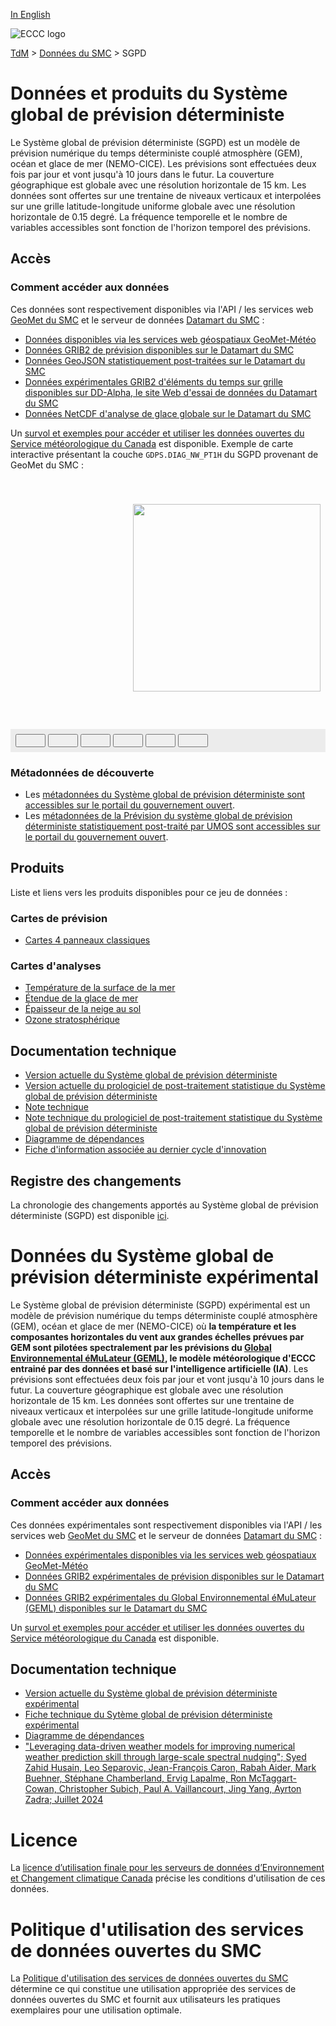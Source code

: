 [In English](readme_gdps_en.md)

![ECCC logo](../../img_eccc-logo.png)

[TdM](../../readme_fr.md) > [Données du SMC](../readme_fr.md) > SGPD

# Données et produits du Système global de prévision déterministe

Le Système global de prévision déterministe (SGPD) est un modèle de prévision numérique du temps déterministe couplé atmosphère (GEM), océan et glace de mer (NEMO-CICE). Les prévisions sont effectuées deux fois par jour et vont jusqu'à 10 jours dans le futur. La couverture géographique est globale avec une résolution horizontale de 15 km. Les données sont offertes sur une trentaine de niveaux verticaux et interpolées sur une grille latitude-longitude uniforme globale avec une résolution horizontale de 0.15 degré. La fréquence temporelle et le nombre de variables accessibles sont fonction de l'horizon temporel des prévisions.

## Accès

### Comment accéder aux données

Ces données sont respectivement disponibles via l'API / les services web [GeoMet du SMC](../../msc-geomet/readme_fr.md) et le serveur de données [Datamart du SMC](../../msc-datamart/readme_fr.md) :

- [Données disponibles via les services web géospatiaux GeoMet-Météo](readme_gdps-geomet_fr.md)
- [Données GRIB2 de prévision disponibles sur le Datamart du SMC](readme_gdps-datamart_fr.md)
- [Données GeoJSON statistiquement post-traitées sur le Datamart du SMC](readme_gdps-statpostproc-datamart_fr.md)
- [Données expérimentales GRIB2 d'éléments du temps sur grille disponibles sur DD-Alpha, le site Web d'essai de données du Datamart du SMC](readme_gdps-datamart-alpha_fr.md)
- [Données NetCDF d'analyse de glace globale sur le Datamart du SMC](readme_gdps-ice-anal-datamart_fr.md)

Un [survol et exemples pour accéder et utiliser les données ouvertes du Service météorologique du Canada](../../usage/readme_fr.md) est disponible. Exemple de carte interactive présentant la couche `GDPS.DIAG_NW_PT1H` du SGPD provenant de GeoMet du SMC :

<div id="map" style="height: 400px; position: relative">
  <div id="legend-popup">
  <div id="legend-popup-content">
    <img id="legend-img" src="https://geo.weather.gc.ca/geomet?lang=fr&version=1.3.0&service=WMS&request=GetLegendGraphic&sld_version=1.1.0&layer=GDPS.DIAG_NW_PT1H&format=image/png&STYLE=SIGPRECIPITATIONTYPE-FR"/>
  </div>
</div>
</div>
<div id="controller" role="group" aria-label="Animation controls" style="background: #ececec; padding: 0.5rem;">
  <button id="fast-backward" class="btn btn-primary btn-sm" type="button"><i class="fa fa-fast-backward" style="padding: 0rem 1rem"></i></button>
  <button id="step-backward" class="btn btn-primary btn-sm" type="button"><i class="fa fa-step-backward" style="padding: 0rem 1rem"></i></button>
  <button id="play-pause" class="btn btn-primary btn-sm" type="button"><i class="fa fa-play" style="padding: 0rem 1rem"></i></button>
  <button id="step-forward" class="btn btn-primary btn-sm" type="button"><i class="fa fa-step-forward" style="padding: 0rem 1rem"></i></button>
  <button id="fast-forward" class="btn btn-primary btn-sm" type="button"><i class="fa fa-fast-forward" style="padding: 0rem 1rem"></i></button>
  <button id="exportmap" class="btn btn-primary btn-sm" type="button"><i class="fa fa-download" style="padding: 0rem 1rem"></i></button>
  <a id="image-download" download="msc-geomet_web-map_export.png"></a>
  <span id="info" style="padding-left: 0.5rem;cursor: pointer;"></span>
</div>

### Métadonnées de découverte

- Les [métadonnées du Système global de prévision déterministe sont accessibles sur le portail du gouvernement ouvert](https://ouvert.canada.ca/data/fr/dataset/c041e79a-914a-5a4e-a485-9cbc506195df).
- Les [métadonnées de la Prévision du système global de prévision déterministe statistiquement post-traité par UMOS sont accessibles sur le portail du gouvernement ouvert](https://ouvert.canada.ca/data/fr/dataset/7c1070fd-af7d-40fe-9e78-49d2962f0bbc).

## Produits

Liste et liens vers les produits disponibles pour ce jeu de données :

### Cartes de prévision

- [Cartes 4 panneaux classiques](https://meteo.gc.ca/model_forecast/global_f.html)

### Cartes d'analyses

- [Température de la surface de la mer](https://meteo.gc.ca/data/analysis/351_100.gif)
- [Étendue de la glace de mer](https://meteo.gc.ca/data/analysis/350_100.gif)
- [Épaisseur de la neige au sol](https://meteo.gc.ca/data/analysis/352_100.gif)
- [Ozone stratosphérique](https://woudc.org/data/products/?lang=fr)

## Documentation technique

* [Version actuelle du Système global de prévision déterministe](https://collaboration.cmc.ec.gc.ca/cmc/cmoi/product_guide/docs/tech_specifications/tech_specifications_GDPS_f.pdf)
* [Version actuelle du prologiciel de post-traitement statistique du Système global de prévision déterministe](https://collaboration.cmc.ec.gc.ca/cmc/cmoi/product_guide/docs/not_available.pdf)
* [Note technique](https://collaboration.cmc.ec.gc.ca/cmc/cmoi/product_guide/docs/tech_notes/technote_gdps_f.pdf)
* [Note technique du prologiciel de post-traitement statistique du Système global de prévision déterministe](https://collaboration.cmc.ec.gc.ca/cmc/cmoi/product_guide/docs/not_available.pdf)
* [Diagramme de dépendances](https://collaboration.cmc.ec.gc.ca/cmc/cmos/public_doc/msc-data/nwep-dependency-diagrams/system_GDPS_fr.svg)
* [Fiche d'information associée au dernier cycle d'innovation](https://collaboration.cmc.ec.gc.ca/cmc/cmoi/product_guide/docs/fact_sheets/factsheet_gdps_f.pdf)

## Registre des changements

La chronologie des changements apportés au Système global de prévision déterministe (SGPD) est disponible [ici](changelog_gdps_fr.md).

<style>
  #legend-img {
    margin: 0px;
    height:300px;
  }
  #legend-popup {
    position: absolute;
    top: 40px;
    right: 8px;
    z-index: 2;
  }
  .legend-switch{
    top: 8px;
    right: .5em;
  }
  .ol-touch .legend-switch {
    top: 80px;
  }
</style>

<link rel="stylesheet" href="https://cdn.jsdelivr.net/npm/ol@v7.3.0/ol.css" type="text/css"/>
<script src="https://cdn.polyfill.io/v2/polyfill.min.js?features=requestAnimationFrame,Element.prototype.classList,URL"></script>
<script src="https://cdn.jsdelivr.net/npm/ol@v7.3.0/dist/ol.js"></script>
<script src="https://cdnjs.cloudflare.com/ajax/libs/FileSaver.js/1.3.3/FileSaver.min.js"></script>
<script>
    function isIE() {
      return window.navigator.userAgent.match(/(MSIE|Trident)/);
    }
    var head = document.getElementsByTagName('head')[0];
    var js = document.createElement("script");
    js.type = "text/javascript";
    if (isIE())
    {
        js.src = "../../../js/gdps_ie.js";
        document.getElementById("controller").setAttribute("hidden", true);
    }
    else
    {
        js.src = "../../../js/gdps.js";
    }
    head.appendChild(js);
</script>

# Données du Système global de prévision déterministe expérimental

Le Système global de prévision déterministe (SGPD) expérimental est un modèle de prévision numérique du temps déterministe couplé atmosphère (GEM), océan et glace de mer (NEMO-CICE) où __la température et les composantes horizontales du vent aux grandes échelles prévues par GEM sont pilotées spectralement par les prévisions du [Global Environnemental éMuLateur (GEML)](readme_gdps-geml-datamart_fr.md), le modèle météorologique d'ECCC entrainé par des données et basé sur l'intelligence artificielle (IA)__. Les prévisions sont effectuées deux fois par jour et vont jusqu'à 10 jours dans le futur. La couverture géographique est globale avec une résolution horizontale de 15 km. Les données sont offertes sur une trentaine de niveaux verticaux et interpolées sur une grille latitude-longitude uniforme globale avec une résolution horizontale de 0.15 degré. La fréquence temporelle et le nombre de variables accessibles sont fonction de l'horizon temporel des prévisions.

## Accès

### Comment accéder aux données

Ces données expérimentales sont respectivement disponibles via l'API / les services web [GeoMet du SMC](../../msc-geomet/readme_fr.md) et le serveur de données [Datamart du SMC](../../msc-datamart/readme_fr.md) :

* [Données expérimentales disponibles via les services web géospatiaux GeoMet-Météo](readme_gdps-geomet_fr.md)
* [Données GRIB2 expérimentales de prévision disponibles sur le Datamart du SMC](readme_gdps-datamart_fr.md#données-grib2-du-système-global-de-prévision-déterministe-sgpd-expérimental)
* [Données GRIB2 expérimentales du Global Environnemental éMuLateur (GEML) disponibles sur le Datamart du SMC](readme_gdps-geml-datamart_fr.md)

Un [survol et exemples pour accéder et utiliser les données ouvertes du Service météorologique du Canada](../../usage/readme_fr.md) est disponible. 

## Documentation technique

* [Version actuelle du Système global de prévision déterministe expérimental](https://collaboration.cmc.ec.gc.ca/cmc/cmoi/product_guide/docs/tech_specifications/tech_specifications_GDPS-exp_f.pdf)
* [Fiche technique du Sytème global de prévision déterministe expérimental](https://collaboration.cmc.ec.gc.ca/cmc/cmoi/product_guide/docs/fact_sheets/factsheet_gdps-exp_f.pdf)
* [Diagramme de dépendances](https://collaboration.cmc.ec.gc.ca/cmc/cmos/public_doc/msc-data/nwep-dependency-diagrams/system_GDPS_fr.svg)
* ["Leveraging data-driven weather models for improving numerical weather prediction skill through large-scale spectral nudging"; Syed Zahid Husain, Leo Separovic, Jean-François Caron, Rabah Aider, Mark Buehner, Stéphane Chamberland, Ervig Lapalme, Ron McTaggart-Cowan, Christopher Subich, Paul A. Vaillancourt, Jing Yang, Ayrton Zadra; Juillet 2024](https://arxiv.org/abs/2407.06100)

# Licence

La [licence d’utilisation finale pour les serveurs de données d’Environnement et Changement climatique Canada](../../licence/readme_fr.md) précise les conditions d'utilisation de ces données.

# Politique d'utilisation des services de données ouvertes du SMC

La [Politique d'utilisation des services de données ouvertes du SMC](../../usage-policy/readme_fr.md) détermine ce qui constitue une utilisation appropriée des services de données ouvertes du SMC et fournit aux utilisateurs les pratiques exemplaires pour une utilisation optimale.





